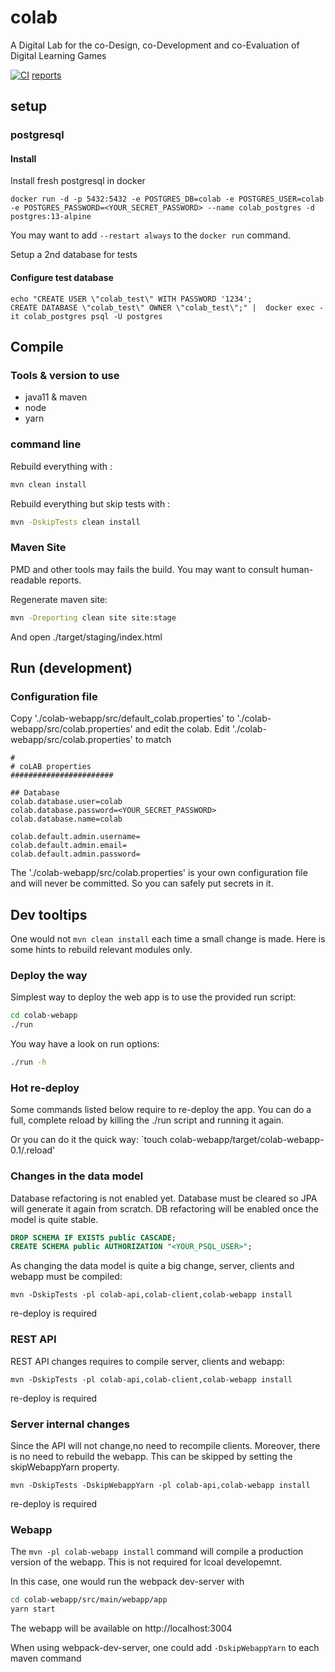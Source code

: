 # colab
A Digital Lab for the co-Design, co-Development and co-Evaluation of Digital Learning Games

[![CI](https://github.com/Heigvd/colab/actions/workflows/ci.yml/badge.svg?branch=main)](https://github.com/Heigvd/colab/actions/workflows/ci.yml) [reports](https://heigvd.github.io/colab/)

## setup

### postgresql

#### Install
Install fresh postgresql in docker
```shell
docker run -d -p 5432:5432 -e POSTGRES_DB=colab -e POSTGRES_USER=colab -e POSTGRES_PASSWORD=<YOUR_SECRET_PASSWORD> --name colab_postgres -d postgres:13-alpine
```
You may want to add `--restart always` to the `docker run` command.

Setup a 2nd database for tests
#### Configure test database

```shell
echo "CREATE USER \"colab_test\" WITH PASSWORD '1234';
CREATE DATABASE \"colab_test\" OWNER \"colab_test\";" |  docker exec -it colab_postgres psql -U postgres
```

## Compile

### Tools & version to use
* java11 & maven
* node
* yarn


### command line
Rebuild everything with :
```bash
mvn clean install
```

Rebuild everything but skip tests with :
```bash
mvn -DskipTests clean install
```

### Maven Site
PMD and other tools may fails the build. You may want to consult human-readable reports.

Regenerate maven site:
```bash
mvn -Dreporting clean site site:stage
```
And open ./target/staging/index.html

## Run (development)

### Configuration file
Copy './colab-webapp/src/default_colab.properties' to './colab-webapp/src/colab.properties' and edit the colab.
Edit './colab-webapp/src/colab.properties' to match
```
#
# coLAB properties
#######################

## Database
colab.database.user=colab
colab.database.password=<YOUR_SECRET_PASSWORD>
colab.database.name=colab

colab.default.admin.username=
colab.default.admin.email=
colab.default.admin.password=
```

The './colab-webapp/src/colab.properties' is your own configuration file and will never be committed.
So you can safely put secrets in it.

## Dev tooltips
One would not `mvn clean install` each time a small change is made.
Here is some hints to rebuild relevant modules only.

### Deploy the way
Simplest way to deploy the web app is to use the provided run script:
```bash
cd colab-webapp
./run
```
You way have a look on run options:
```bash
./run -h
```

### Hot re-deploy
Some commands listed below require to re-deploy the app.
You can do a full, complete reload by killing the ./run script and running it again.

Or you can do it the quick way: `touch colab-webapp/target/colab-webapp-0.1/.reload'

### Changes in the data model
Database refactoring is not enabled yet.
Database must be cleared so JPA will generate it again from scratch.
DB refactoring will be enabled once the model is quite stable.
```sql
DROP SCHEMA IF EXISTS public CASCADE;
CREATE SCHEMA public AUTHORIZATION "<YOUR_PSQL_USER>";
```

As changing the data model is quite a big change, server, clients and webapp must be compiled:
```
mvn -DskipTests -pl colab-api,colab-client,colab-webapp install
```
re-deploy is required

### REST API
REST API changes requires to compile server, clients and webapp:
```
mvn -DskipTests -pl colab-api,colab-client,colab-webapp install
```
re-deploy is required

### Server internal changes
Since the API will not change,no need to recompile clients. Moreover, there is no need to rebuild
the webapp. This can be skipped by setting the skipWebappYarn property.
```
mvn -DskipTests -DskipWebappYarn -pl colab-api,colab-webapp install
```
re-deploy is required


### Webapp
The `mvn -pl colab-webapp install` command will compile a production version of the webapp.
This is not required for lcoal developemnt.

In this case, one would run the webpack dev-server with
```bash
cd colab-webapp/src/main/webapp/app
yarn start
```

The webapp will be available on http://localhost:3004

When using webpack-dev-server, one could add `-DskipWebappYarn` to each maven command